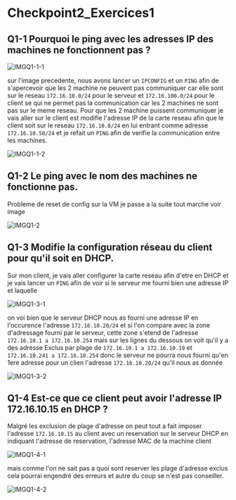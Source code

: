 # Checkpoint2_Exercices1

## Q1-1 Pourquoi le ping avec les adresses IP des machines ne fonctionnent pas ?

![IMGQ1-1-1]()

sur l'image precedente, nous avons lancer un `IPCONFIG` et un `PING` afin de s'apercevoir que les 2 machine ne peuvent pas communiquer car elle sont sur le reseau `172.16.10.0/24` pour le serveur et `172.16.100.0/24` pour le client se qui ne permet pas la communication car les 2 machines ne sont pas sur le meme reseau. 
Pour que les 2 machine puissent communiquer je vais aller sur le client est modifie l'adresse IP de la carte reseau afin que le client soit sur le reseau `172.16.10.0/24` en lui entrant comme adresse `172.16.10.50/24` et je refait un `PING` afin de verifie la communication entre les machines.

![IMGQ1-1-2]()

## Q1-2 Le ping avec le nom des machines ne fonctionne pas.

Probleme de reset de config sur la VM je passe a la suite tout marche voir image 

![IMGQ1-2]()

## Q1-3 Modifie la configuration réseau du client pour qu'il soit en DHCP.

Sur mon client, je vais aller configurer la carte reseau afin d'etre en DHCP et je vais lancer un `PING` afin de voir si le serveur me fourni bien une adresse IP et laquelle

![IMGQ1-3-1]()

on voi bien que le serveur DHCP nous as fourni une adresse IP en l'occurence l'adresse `172.16.10.20/24` et si l'on compare avec la zone d'adressage fourni par le serveur, cette zone s'etend de l'adresse `172.16.10.1 a 172.16.10.254` mais sur les lignes du dessous on voit qu'il y a des adresse Exclus par plage de `172.16.10.1 a 172.16.10.19` et `172.16.10.241 a 172.16.10.254` donc le serveur ne pourra nous fourni qu'en 1ere adresse pour un clien l'adresse `172.16.10.20/24` qu'il nous as donnée

![IMGQ1-3-2]()

## Q1-4 Est-ce que ce client peut avoir l'adresse IP 172.16.10.15 en DHCP ?

Malgré les exclusion de plage d'adresse on peut tout a fait imposer l'adresse `172.16.10.15` au client avec un reservation sur le serveur DHCP en indiquant l'adresse de reservation, l'adresse MAC de la machine client 

![IMGQ1-4-1]()

mais comme l'on ne sait pas a quoi sont reserver les plage d'adresse exclus cela pourrai engendré des erreurs et autre du coup se n'est pas conseiller.

![IMGQ1-4-2]()

